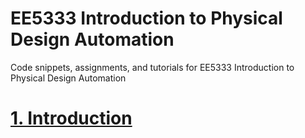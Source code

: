 # EE5333 Introduction to Physical Design Automation

Code snippets, assignments, and tutorials for EE5333 Introduction to Physical Design Automation

# [1. Introduction](intro)
